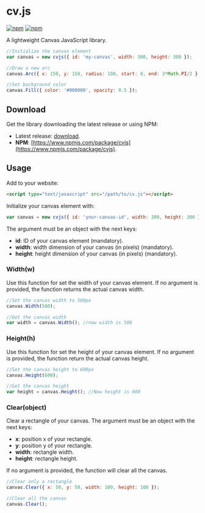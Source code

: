 # cv.js

[![npm](https://img.shields.io/npm/v/cvjs.svg?style=flat-square)](https://www.npmjs.com/package/cvjs)
[![npm](https://img.shields.io/npm/dt/cvjs.svg?style=flat-square)](https://www.npmjs.com/package/cvjs)

A lightweight Canvas JavaScript library.

```javascript
//Initialize the canvas element
var canvas = new cvjs({ id: 'my-canvas', width: 300, height: 300 });

//Draw a new arc
canvas.Arc({ x: 150, y: 150, radius: 100, start: 0, end: 3*Math.PI/2 });

//Set background color
canvas.Fill({ color: '#000000', opacity: 0.5 });
```

## Download

Get the library downloading the latest release or using NPM:

- Latest release: [download](https://github.com/jmjuanes/cv.js/releases).
- **NPM**: [https://www.npmjs.com/package/cvjs](https://www.npmjs.com/package/cvjs).


## Usage

Add to your website:

```html
<script type="text/javascript" src="/path/to/cv.js"></script>
```

Initialize your canvas element with:

```javascript
var canvas = new cvjs({ id: 'your-canvas-id', width: 300, height: 300 });
```

The argument must be an object with the next keys:

- **id**: ID of your canvas element (mandatory).
- **width**: width dimension of your canvas (in pixels) (mandatory).
- **height**: height dimension of your canvas (in pixels) (mandatory).


### Width(w)

Use this function for set the width of your canvas element. If no argument is provided, the function returns the actual canvas width.

```javascript
//Set the canvas width to 500px
canvas.Width(500);

//Get the canvas width
var width = canvas.Width(); //now width is 500
```

### Height(h)

Use this function for set the height of your canvas element. If no argument is provided, the function return the actual canvas height.

```javascript
//Set the canvas height to 600px
canvas.Height(600);

//Get the canvas height
var height = canvas.Height(); //Now height is 600
```

### Clear(object)

Clear a rectangle of your canvas. The argument must be an object with the next keys:

- **x**: position x of your rectangle.
- **y**: position y of your rectangle.
- **width**: rectangle width.
- **height**: rectangle height.

If no argument is provided, the function will clear all the canvas.

```javascript
//Clear only a rectangle
canvas.Clear({ x: 50, y: 50, width: 100, height: 100 });

//Clear all the canvas
canvas.Clear();
```

